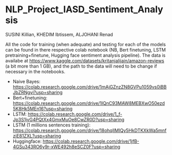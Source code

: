 # NLP_Project_IASD_Sentiment_Analysis

SUSINI Killian, KHEDIM Ibtissem, ALJOHANI Renad

All the code for training (when adequate) and testing for each of the models can be found in there respective colab notebook (NB, Bert finetuning, LSTM pretraining+finetune, Hugging face sentiment analysis pipeline). The data is availabe at https://www.kaggle.com/datasets/kritanjalijain/amazon-reviews (a bit more than 1 GB), and the path to the data will need to be change if necessary in the notebooks.

  - Naive Bayes: https://colab.research.google.com/drive/1mAjGZnzZN8GVPu1059vs0iBBJbZRNgyi?usp=sharing
  - Bert+finetuning: https://colab.research.google.com/drive/1IQnC93MAW8MEBXwO50ezd5K8Hk5MEn16?usp=sharing
  - LSTM: https://colab.research.google.com/drive/1_f-Jp3S1jyG4PQtXx4GmxMuOe8CwZR0D?usp=sharing
  - LSTM (1 millions sentences training): https://colab.research.google.com/drive/18ohqIlMIQy5HkDTKXkWa5mnfzjE81ZXL?usp=sharing
  - Huggingface: https://colab.research.google.com/drive/1jfB-4GSu343RO6y9r-xWE492h8eSCZ0F?usp=sharing
